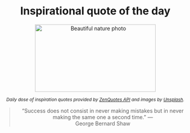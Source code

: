 
<div align="center">

# Inspirational quote of the day

<img src="./data/photo.jpeg" alt="Beautiful nature photo" width="320" height="180">

<sub><i>Daily dose of inspiration quotes provided by [ZenQuotes API](https://zenquotes.io/) and images by [Unsplash](https://unsplash.com/).</i></sub>


<blockquote>&ldquo;Success does not consist in never making mistakes but in never making the same one a second time.&rdquo; &mdash; <footer>George Bernard Shaw</footer></blockquote>

</div>
